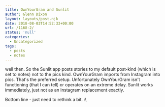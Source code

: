 ```yaml
---
title: OwnYourGram and Sunlit
author: Glenn Dixon
layout: layouts/post.njk
date: 2018-08-03T14:52:33+00:00
url: /1168-2/
status: 'null'
categories:
  - Uncategorized
tags:
  - posts
  - notes
---
```

well then. So the Sunlit app posts stories to my default post-kind (which is set to notes) not to the pics kind. OwnYourGram imports from Instagram into pics. That's the preferred setup. Unfortunately OwnYourGram isn't functioning (that I can tell) or operates on an extreme delay. Sunlit works immediately, just not as an Instagram replacement exactly.

<!-- excerpt -->
Bottom line - just need to rethink a bit. :\